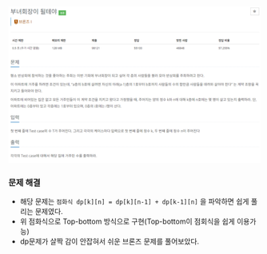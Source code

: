 ![img.png](../_image/부녀회장이될거야.png)
### 문제 해결
- 해당 문제는 `점화식 dp[k][n] = dp[k][n-1] + dp[k-1][n]` 을 파악하면 쉽게 풀리는 문제였다.
- 위 점화식으로 Top-bottom 방식으로 구현(Top-bottom이 점회식을 쉽게 이용가능)
- dp문제가 살짝 감이 안잡혀서 쉬운 브론즈 문제를 풀어보았다. 